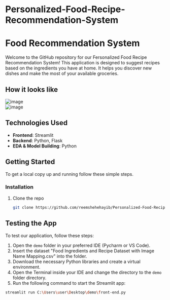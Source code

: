 # Personalized-Food-Recipe-Recommendation-System
# Food Recommendation System

Welcome to the GitHub repository for our Fersonalized Food Recipe Recommendation System! This application is designed to suggest recipes based on the ingredients you have at home. It helps you discover new dishes and make the most of your available groceries.

## How it looks like
![image](https://github.com/reemshehayib/Personalized-Food-Recipe-Recommendation-System/assets/82656744/bf79723a-c12c-4879-b786-086e2f1f4f7a)  
![image](https://github.com/reemshehayib/Personalized-Food-Recipe-Recommendation-System/assets/82656744/f7da1945-af08-462c-8da9-d40f251cbbdc)


## Technologies Used

- **Frontend**: Streamlit
- **Backend**: Python, Flask
- **EDA & Model Building**: Python

## Getting Started

To get a local copy up and running follow these simple steps.

### Installation

1. Clone the repo
   ```sh
   git clone https://github.com/reemshehehayib/Personalized-Food-Recipe-Recommendation-System.git

## Testing the App

To test our application, follow these steps:

1. Open the `demo` folder in your preferred IDE (Pycharm or VS Code).
2. Insert the dataset "Food Ingredients and Recipe Dataset with Image Name Mapping.csv" into the folder.
3. Download the necessary Python libraries and create a virtual environment.
4. Open the Terminal inside your IDE and change the directory to the `demo` folder directory.
5. Run the following command to start the Streamlit app:

```bash
streamlit run C:\Users\user\Desktop\demo\front-end.py

